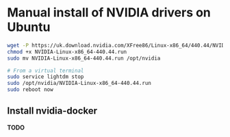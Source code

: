# Manual install of NVIDIA drivers on Ubuntu

```bash
wget -P https://uk.download.nvidia.com/XFree86/Linux-x86_64/440.44/NVIDIA-Linux-x86_64-440.44.run
chmod +x NVIDIA-Linux-x86_64-440.44.run
sudo mv NVIDIA-Linux-x86_64-440.44.run /opt/nvidia

# From a virtual terminal
sudo service lightdm stop
sudo /opt/nvidia/NVIDIA-Linux-x86_64-440.44.run
sudo reboot now
```

## Install nvidia-docker

**TODO**
